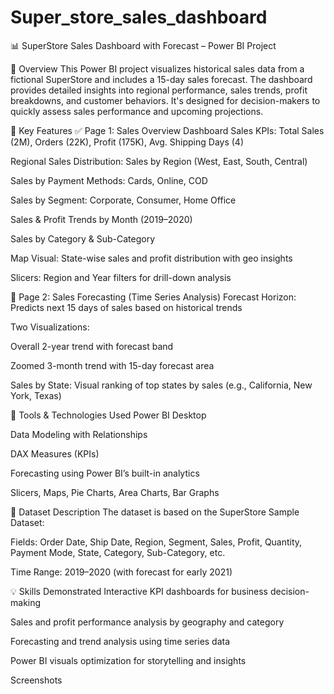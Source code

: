 # Super_store_sales_dashboard
📊 SuperStore Sales Dashboard with Forecast – Power BI Project


🧾 Overview
This Power BI project visualizes historical sales data from a fictional SuperStore and includes a 15-day sales forecast. The dashboard provides detailed insights into regional performance, sales trends, profit breakdowns, and customer behaviors. It's designed for decision-makers to quickly assess sales performance and upcoming projections.

📌 Key Features
✅ Page 1: Sales Overview Dashboard
Sales KPIs: Total Sales (2M), Orders (22K), Profit (175K), Avg. Shipping Days (4)

Regional Sales Distribution: Sales by Region (West, East, South, Central)

Sales by Payment Methods: Cards, Online, COD

Sales by Segment: Corporate, Consumer, Home Office

Sales & Profit Trends by Month (2019–2020)

Sales by Category & Sub-Category

Map Visual: State-wise sales and profit distribution with geo insights

Slicers: Region and Year filters for drill-down analysis

🔮 Page 2: Sales Forecasting (Time Series Analysis)
Forecast Horizon: Predicts next 15 days of sales based on historical trends

Two Visualizations:

Overall 2-year trend with forecast band

Zoomed 3-month trend with 15-day forecast area

Sales by State: Visual ranking of top states by sales (e.g., California, New York, Texas)

🧰 Tools & Technologies Used
Power BI Desktop

Data Modeling with Relationships

DAX Measures (KPIs)

Forecasting using Power BI’s built-in analytics

Slicers, Maps, Pie Charts, Area Charts, Bar Graphs

📂 Dataset Description
The dataset is based on the SuperStore Sample Dataset:

Fields: Order Date, Ship Date, Region, Segment, Sales, Profit, Quantity, Payment Mode, State, Category, Sub-Category, etc.

Time Range: 2019–2020 (with forecast for early 2021)



💡 Skills Demonstrated
Interactive KPI dashboards for business decision-making

Sales and profit performance analysis by geography and category

Forecasting and trend analysis using time series data

Power BI visuals optimization for storytelling and insights

Screenshots 

